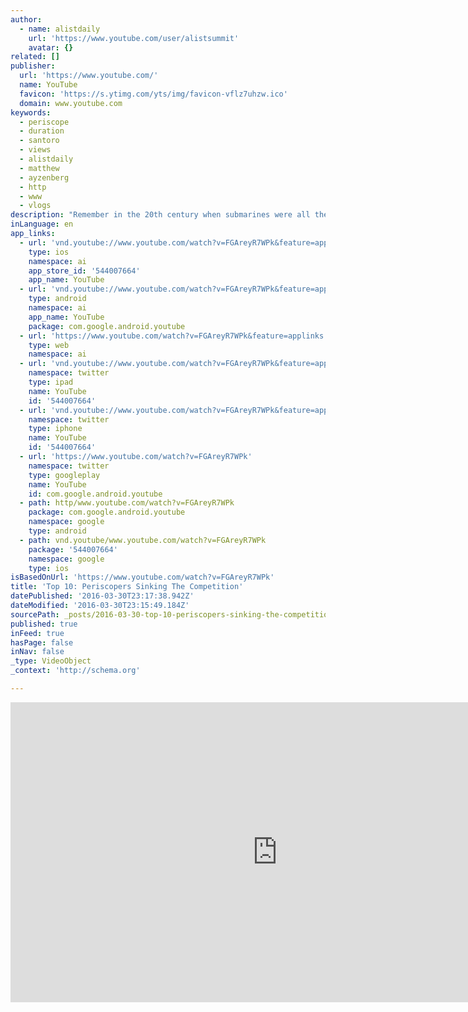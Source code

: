 ```yaml
---
author:
  - name: alistdaily
    url: 'https://www.youtube.com/user/alistsummit'
    avatar: {}
related: []
publisher:
  url: 'https://www.youtube.com/'
  name: YouTube
  favicon: 'https://s.ytimg.com/yts/img/favicon-vflz7uhzw.ico'
  domain: www.youtube.com
keywords:
  - periscope
  - duration
  - santoro
  - views
  - alistdaily
  - matthew
  - ayzenberg
  - http
  - www
  - vlogs
description: "Remember in the 20th century when submarines were all the rage? It was a global underwater party, and every paranoid world power was invited. Packed into little underwater capsules, sneaking around, all nervous..nuclear missiles.... Y'know: fun. Most importantly though, that little fad established the periscope as the pre­eminent way of spying on stuff."
inLanguage: en
app_links:
  - url: 'vnd.youtube://www.youtube.com/watch?v=FGAreyR7WPk&feature=applinks'
    type: ios
    namespace: ai
    app_store_id: '544007664'
    app_name: YouTube
  - url: 'vnd.youtube://www.youtube.com/watch?v=FGAreyR7WPk&feature=applinks'
    type: android
    namespace: ai
    app_name: YouTube
    package: com.google.android.youtube
  - url: 'https://www.youtube.com/watch?v=FGAreyR7WPk&feature=applinks'
    type: web
    namespace: ai
  - url: 'vnd.youtube://www.youtube.com/watch?v=FGAreyR7WPk&feature=applinks'
    namespace: twitter
    type: ipad
    name: YouTube
    id: '544007664'
  - url: 'vnd.youtube://www.youtube.com/watch?v=FGAreyR7WPk&feature=applinks'
    namespace: twitter
    type: iphone
    name: YouTube
    id: '544007664'
  - url: 'https://www.youtube.com/watch?v=FGAreyR7WPk'
    namespace: twitter
    type: googleplay
    name: YouTube
    id: com.google.android.youtube
  - path: http/www.youtube.com/watch?v=FGAreyR7WPk
    package: com.google.android.youtube
    namespace: google
    type: android
  - path: vnd.youtube/www.youtube.com/watch?v=FGAreyR7WPk
    package: '544007664'
    namespace: google
    type: ios
isBasedOnUrl: 'https://www.youtube.com/watch?v=FGAreyR7WPk'
title: 'Top 10: Periscopers Sinking The Competition'
datePublished: '2016-03-30T23:17:38.942Z'
dateModified: '2016-03-30T23:15:49.184Z'
sourcePath: _posts/2016-03-30-top-10-periscopers-sinking-the-competition.md
published: true
inFeed: true
hasPage: false
inNav: false
_type: VideoObject
_context: 'http://schema.org'

---
```

<iframe src="https://cdn.embedly.com/widgets/media.html?src=https%3A%2F%2Fwww.youtube.com%2Fembed%2FFGAreyR7WPk%3Ffeature%3Doembed&amp;url=https%3A%2F%2Fwww.youtube.com%2Fwatch%3Fv%3DFGAreyR7WPk&amp;image=https%3A%2F%2Fi.ytimg.com%2Fvi%2FFGAreyR7WPk%2Fhqdefault.jpg&amp;key=b7d04c9b404c499eba89ee7072e1c4f7&amp;type=text%2Fhtml&amp;schema=youtube" width="854" height="480" scrolling="no" frameborder="0" allowfullscreen="allowfullscreen" style=""></iframe>